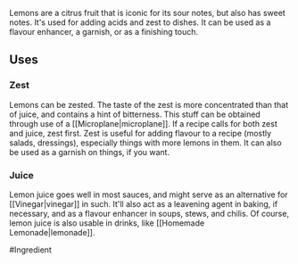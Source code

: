 Lemons are a citrus fruit that is iconic for its sour notes, but also has sweet notes. It's used for adding acids and zest to dishes. It can be used as a flavour enhancer, a garnish, or as a finishing touch.

## Uses
### Zest
Lemons can be zested. The taste of the zest is more concentrated than that of juice, and contains a hint of bitterness. This stuff can be obtained through use of a [[Microplane|microplane]]. If a recipe calls for both zest and juice, zest first.
Zest is useful for adding flavour to a recipe (mostly salads, dressings), especially things with more lemons in them. It can also be used as a garnish on things, if you want.
### Juice
Lemon juice goes well in most sauces, and might serve as an alternative for [[Vinegar|vinegar]] in such. It'll also act as a leavening agent in baking, if necessary, and as a flavour enhancer in soups, stews, and chilis. Of course, lemon juice is also usable in drinks, like [[Homemade Lemonade|lemonade]].

#Ingredient 